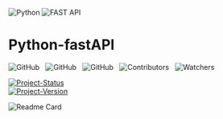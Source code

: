 ![Python](https://img.shields.io/badge/-python-000?style=for-the-badge&logo=python)
![FAST API](https://img.shields.io/badge/-fast_api-000?style=for-the-badge&logo=fastapi)

# Python-fastAPI

![GitHub](https://img.shields.io/github/forks/anuja-rahul/python-fastAPI?style&logo=github)
&nbsp;
![GitHub](https://img.shields.io/github/license/anuja-rahul/python-fastAPI?style&logo=github)
&nbsp;
![GitHub](https://img.shields.io/github/stars/anuja-rahul/python-fastAPI?style&logo=github)
&nbsp;
![Contributors](https://img.shields.io/github/contributors/anuja-rahul/python-fastAPI?style&logo=github)
&nbsp;
![Watchers](https://img.shields.io/github/watchers/anuja-rahul/python-fastAPI?style&logo=github)
&nbsp;

[![Project-Status](https://img.shields.io/badge/Project%20Status-setting_up-darkorange.svg)](https://github.com/anuja-rahul/portfolio-nextjs)
&nbsp;  
[![Project-Version](https://img.shields.io/badge/Version-v0.1-green.svg)](https://github.com/anuja-rahul/python-fastAPI)

![Readme Card](https://github-readme-stats.vercel.app/api/pin/?username=anuja-rahul&repo=python-fastAPI&theme=nightowl)
